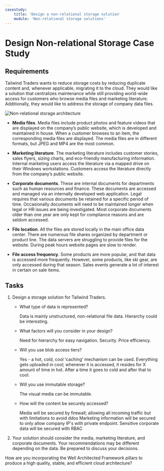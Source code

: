 ```yaml
---
casestudy:
    title: 'Design a non-relational storage solution'
    module: 'Non-relational storage solutions'
---
```

# Design Non-relational Storage Case Study

## Requirements

Tailwind Traders wants to reduce storage costs by reducing duplicate content and, whenever applicable, migrating it to the cloud. They would like a solution that centralizes maintenance while still providing world-wide access for customers who browse media files and marketing literature. Additionally, they would like to address the storage of company data files. 

![Non-relational storage architecture](media/Nonrelational%20storage.png)

 

* **Media files**. Media files include product photos and feature videos that are displayed on the company’s public website, which is developed and maintained in house. When a customer browses to an item, the corresponding media files are displayed. The media files are in different formats, but JPEG and MP4 are the most common. 

* **Marketing literature**. The marketing literature includes customer stories, sales flyers, sizing charts, and eco-friendly manufacturing information. Internal marketing users access the literature via a mapped drive on their Windows workstations. Customers access the literature directly from the company’s public website.

* **Corporate documents**. These are internal documents for departments such as human resources and finance. These documents are accessed and managed via an internally developed web application. Legal requires that various documents be retained for a specific period of time. Occasionally documents will need to be maintained longer when legal or HR issues are being investigated. Most corporate documents older than one year are only kept for compliance reasons and are seldom accessed.

* **File location**. All the files are stored locally in the main office data center. There are numerous file shares organized by department or product line. The data servers are struggling to provide files for the website. During peak hours website pages are slow to render. 

* **File access frequency**. Some products are more popular, and that data is accessed more frequently. However, some products, like ski gear, are only accessed during that season. Sales events generate a lot of interest in certain on sale items. 

## Tasks

1. Design a storage solution for Tailwind Traders. 

      * What type of data is represented?
  
        Data is mainly unstructured, non-relational file data. Hierarchy could be interesting.

      * What factors will you consider in your design?
  
        Need for hierarchy for easy navigation. Security. Price efficiency. 

      * Will you use blob access tiers?

        Yes - a hot, cold, cool 'caching' mechanism can be used.
        Everything gets uploaded in cool; whenever it is accessed, it resides for X amount of time in hot. After a time it goes to cold and after that to cool.

      * Will you use immutable storage?

        The visual media can be immutable.
        
      * How will the content be securely accessed?

          Media will be secured by firewall; allowing all incoming traffic but with limitations to avoid ddos
        Marketing information will be secured to only allow company IP's with private endpoint.
        Sensitive corporate data will be secured with RBAC
        
        

1.  Your solution should consider the media, marketing literature, and corporate documents. Your recommendations may be different depending on the data. Be prepared to discuss your decisions. 

How are you incorporating the Well Architected Framework pillars to produce a high quality, stable, and efficient cloud architecture?
